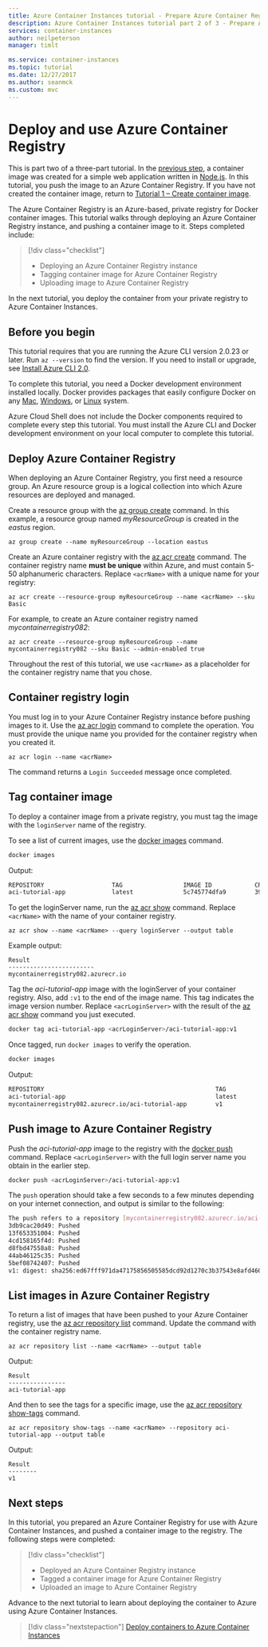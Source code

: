```yaml
---
title: Azure Container Instances tutorial - Prepare Azure Container Registry
description: Azure Container Instances tutorial part 2 of 3 - Prepare Azure Container Registry
services: container-instances
author: neilpeterson
manager: timlt

ms.service: container-instances
ms.topic: tutorial
ms.date: 12/27/2017
ms.author: seanmck
ms.custom: mvc
---
```


# Deploy and use Azure Container Registry

This is part two of a three-part tutorial. In the [previous step](container-instances-tutorial-prepare-app.md), a container image was created for a simple web application written in [Node.js][nodejs]. In this tutorial, you push the image to an Azure Container Registry. If you have not created the container image, return to [Tutorial 1 – Create container image](container-instances-tutorial-prepare-app.md).

The Azure Container Registry is an Azure-based, private registry for Docker container images. This tutorial walks through deploying an Azure Container Registry instance, and pushing a container image to it. Steps completed include:

> [!div class="checklist"]
> * Deploying an Azure Container Registry instance
> * Tagging container image for Azure Container Registry
> * Uploading image to Azure Container Registry

In the next tutorial, you deploy the container from your private registry to Azure Container Instances.

## Before you begin

This tutorial requires that you are running the Azure CLI version 2.0.23 or later. Run `az --version` to find the version. If you need to install or upgrade, see [Install Azure CLI 2.0][azure-cli-install].

To complete this tutorial, you need a Docker development environment installed locally. Docker provides packages that easily configure Docker on any [Mac][docker-mac], [Windows][docker-windows], or [Linux][docker-linux] system.

Azure Cloud Shell does not include the Docker components required to complete every step this tutorial. You must install the Azure CLI and Docker development environment on your local computer to complete this tutorial.

## Deploy Azure Container Registry

When deploying an Azure Container Registry, you first need a resource group. An Azure resource group is a logical collection into which Azure resources are deployed and managed.

Create a resource group with the [az group create][az-group-create] command. In this example, a resource group named *myResourceGroup* is created in the *eastus* region.

```azurecli
az group create --name myResourceGroup --location eastus
```

Create an Azure container registry with the [az acr create][az-acr-create] command. The container registry name **must be unique** within Azure, and must contain 5-50 alphanumeric characters. Replace `<acrName>` with a unique name for your registry:

```azurecli
az acr create --resource-group myResourceGroup --name <acrName> --sku Basic
```

For example, to create an Azure container registry named *mycontainerregistry082*:

```azurecli
az acr create --resource-group myResourceGroup --name mycontainerregistry082 --sku Basic --admin-enabled true
```

Throughout the rest of this tutorial, we use `<acrName>` as a placeholder for the container registry name that you chose.

## Container registry login

You must log in to your Azure Container Registry instance before pushing images to it. Use the [az acr login][az-acr-login] command to complete the operation. You must provide the unique name you provided for the container registry when you created it.

```azurecli
az acr login --name <acrName>
```

The command returns a `Login Succeeded` message once completed.

## Tag container image

To deploy a container image from a private registry, you must tag the image with the `loginServer` name of the registry.

To see a list of current images, use the [docker images][docker-images] command.

```bash
docker images
```

Output:

```bash
REPOSITORY                   TAG                 IMAGE ID            CREATED              SIZE
aci-tutorial-app             latest              5c745774dfa9        39 seconds ago       68.1 MB
```

To get the loginServer name, run the [az acr show][az-acr-show] command. Replace `<acrName>` with the name of your container registry.

```azurecli
az acr show --name <acrName> --query loginServer --output table
```

Example output:

```
Result
------------------------
mycontainerregistry082.azurecr.io
```

Tag the *aci-tutorial-app* image with the loginServer of your container registry. Also, add `:v1` to the end of the image name. This tag indicates the image version number. Replace `<acrLoginServer>` with the result of the [az acr show][az-acr-show] command you just executed.

```bash
docker tag aci-tutorial-app <acrLoginServer>/aci-tutorial-app:v1
```

Once tagged, run `docker images` to verify the operation.

```bash
docker images
```

Output:

```bash
REPOSITORY                                                TAG                 IMAGE ID            CREATED             SIZE
aci-tutorial-app                                          latest              5c745774dfa9        39 seconds ago      68.1 MB
mycontainerregistry082.azurecr.io/aci-tutorial-app        v1                  a9dace4e1a17        7 minutes ago       68.1 MB
```

## Push image to Azure Container Registry

Push the *aci-tutorial-app* image to the registry with the [docker push][docker-push] command. Replace `<acrLoginServer>` with the full login server name you obtain in the earlier step.

```bash
docker push <acrLoginServer>/aci-tutorial-app:v1
```

The `push` operation should take a few seconds to a few minutes depending on your internet connection, and output is similar to the following:

```bash
The push refers to a repository [mycontainerregistry082.azurecr.io/aci-tutorial-app]
3db9cac20d49: Pushed
13f653351004: Pushed
4cd158165f4d: Pushed
d8fbd47558a8: Pushed
44ab46125c35: Pushed
5bef08742407: Pushed
v1: digest: sha256:ed67fff971da47175856505585dcd92d1270c3b37543e8afd46014d328f05715 size: 1576
```

## List images in Azure Container Registry

To return a list of images that have been pushed to your Azure Container registry, use the [az acr repository list][az-acr-repository-list] command. Update the command with the container registry name.

```azurecli
az acr repository list --name <acrName> --output table
```

Output:

```azurecli
Result
----------------
aci-tutorial-app
```

And then to see the tags for a specific image, use the [az acr repository show-tags][az-acr-repository-show-tags] command.

```azurecli
az acr repository show-tags --name <acrName> --repository aci-tutorial-app --output table
```

Output:

```azurecli
Result
--------
v1
```

## Next steps

In this tutorial, you prepared an Azure Container Registry for use with Azure Container Instances, and pushed a container image to the registry. The following steps were completed:

> [!div class="checklist"]
> * Deployed an Azure Container Registry instance
> * Tagged a container image for Azure Container Registry
> * Uploaded an image to Azure Container Registry

Advance to the next tutorial to learn about deploying the container to Azure using Azure Container Instances.

> [!div class="nextstepaction"]
> [Deploy containers to Azure Container Instances](./container-instances-tutorial-deploy-app.md)

<!-- LINKS - External -->
[docker-build]: https://docs.docker.com/engine/reference/commandline/build/
[docker-get-started]: https://docs.docker.com/get-started/
[docker-hub-nodeimage]: https://store.docker.com/images/node
[docker-images]: https://docs.docker.com/engine/reference/commandline/images/
[docker-linux]: https://docs.docker.com/engine/installation/#supported-platforms
[docker-login]: https://docs.docker.com/engine/reference/commandline/login/
[docker-mac]: https://docs.docker.com/docker-for-mac/
[docker-push]: https://docs.docker.com/engine/reference/commandline/push/
[docker-tag]: https://docs.docker.com/engine/reference/commandline/tag/
[docker-windows]: https://docs.docker.com/docker-for-windows/
[nodejs]: http://nodejs.org

<!-- LINKS - Internal -->
[az-acr-create]: /cli/azure/acr#az_acr_create
[az-acr-login]: /cli/azure/acr#az_acr_login
[az-acr-repository-list]: /cli/azure/acr/repository#az_acr_list
[az-acr-repository-show-tags]: /cli/azure/acr/repository#az_acr_repository_show_tags
[az-acr-show]: /cli/azure/acr#az_acr_show
[az-group-create]: /cli/azure/group#az_group_create
[azure-cli-install]: /cli/azure/install-azure-cli
